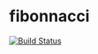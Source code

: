 # fibonnacci
[![Build Status](http://54.235.107.148:8080/buildStatus/icon?job=fibonacci)](http://54.235.107.148:8080/job/fibonacci/)

